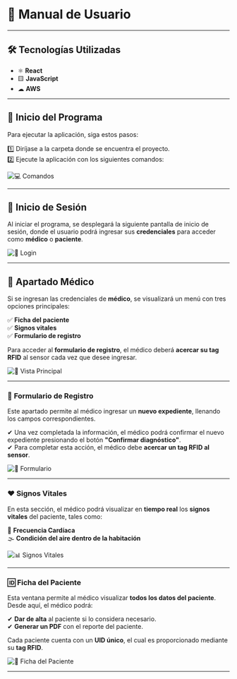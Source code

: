 # 📖 **Manual de Usuario**  

---

## 🛠 **Tecnologías Utilizadas**  

- ⚛ **React**  
- 🟨 **JavaScript**  
- ☁ **AWS**  

---

## 🚀 **Inicio del Programa**  

Para ejecutar la aplicación, siga estos pasos:  

1️⃣ Diríjase a la carpeta donde se encuentra el proyecto.  
2️⃣ Ejecute la aplicación con los siguientes comandos:  

![💻 Comandos](https://i.ibb.co/rNnQyVj/Captura-de-pantalla-2025-02-14-145046.png)  

---

## 🔑 **Inicio de Sesión**  

Al iniciar el programa, se desplegará la siguiente pantalla de inicio de sesión, donde el usuario podrá ingresar sus **credenciales** para acceder como **médico** o **paciente**.  

![🔐 Login](https://i.ibb.co/yc2CmBVr/LOGIN.png)  

---

## 🏥 **Apartado Médico**  

Si se ingresan las credenciales de **médico**, se visualizará un menú con tres opciones principales:  

✅ **Ficha del paciente**  
✅ **Signos vitales**  
✅ **Formulario de registro**  

Para acceder al **formulario de registro**, el médico deberá **acercar su tag RFID** al sensor cada vez que desee ingresar.  

![📌 Vista Principal](https://i.ibb.co/vxrgW6VJ/MENU-PRINCIPAL.png)  

---

### 📝 **Formulario de Registro**  

Este apartado permite al médico ingresar un **nuevo expediente**, llenando los campos correspondientes.  

✔ Una vez completada la información, el médico podrá confirmar el nuevo expediente presionando el botón **"Confirmar diagnóstico"**.  
✔ Para completar esta acción, el médico debe **acercar un tag RFID al sensor**.  

![📄 Formulario](https://i.ibb.co/xthJtGpf/FORMULARIO.png)  

---

### ❤️ **Signos Vitales**  

En esta sección, el médico podrá visualizar en **tiempo real** los **signos vitales** del paciente, tales como:  

💓 **Frecuencia Cardíaca**  
🌫 **Condición del aire dentro de la habitación**  

![📊 Signos Vitales](https://i.ibb.co/nxKX4RH/SIGNOS.png)  

---

### 🆔 **Ficha del Paciente**  

Esta ventana permite al médico visualizar **todos los datos del paciente**. Desde aquí, el médico podrá:  

✔ **Dar de alta** al paciente si lo considera necesario.  
✔ **Generar un PDF** con el reporte del paciente.  

Cada paciente cuenta con un **UID único**, el cual es proporcionado mediante su **tag RFID**.  

![📁 Ficha del Paciente](https://i.ibb.co/8nWZ63Y3/FICHA.png)  

---
